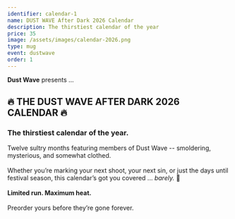 ```yaml
---
identifier: calendar-1
name: DUST WAVE After Dark 2026 Calendar
description: The thirstiest calendar of the year
price: 35
image: /assets/images/calendar-2026.png
type: mug
event: dustwave
order: 1
---
```

<strong>Dust Wave</strong> presents ...
<br>
<h2>🔥 THE DUST WAVE AFTER DARK 2026 CALENDAR 🔥</h2>
<h3>The thirstiest calendar of the year.</h3>
Twelve sultry months featuring members of Dust Wave -- smoldering, mysterious, and somewhat clothed.
<br><br>
Whether you’re marking your next shoot, your next sin, or just the days until festival season, this calendar’s got you covered ... <i>barely.</i> 💋
<br><br>
<strong>Limited run. Maximum heat.</strong>
<br><br>
Preorder yours before they’re gone forever.
<br><br>